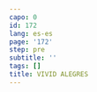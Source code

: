 ```yaml
---
capo: 0
id: 172
lang: es-es
page: '172'
step: pre
subtitle: ''
tags: []
title: VIVID ALEGRES
---
```

